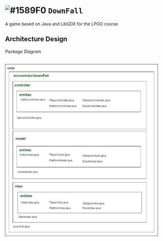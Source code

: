 # ![#1589F0](https://placehold.it/15/1589F0/000000?text=+) `DownFall`
A game based on Java and LibGDX for the LPOO course

## Architecture Design

###### Package Diagram

![alt text](https://github.com/SofiaCardosoMartins/DownFall/blob/master/intermediate_delivery/architecture/package_diagram/package_diagram.jpg)
